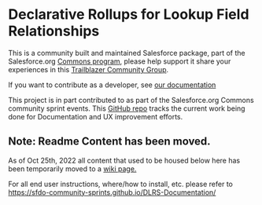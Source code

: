 # Declarative Rollups for Lookup Field Relationships

This is a community built and maintained Salesforce package, part of the Salesforce.org [Commons program](https://help.salesforce.com/s/articleView?id=sfdo.Innovate_with_OSC.htm&type=5), please help support it share your experiences in this [Trailblazer Community Group](https://success.salesforce.com/_ui/core/chatter/groups/GroupProfilePage?g=0F9300000009O5p). 

If you want to contribute as a developer, see [our documentation](https://sfdo-community-sprints.github.io/DLRS-Documentation/About%20Us%20&%20Contribution/)

This project is in part contributed to as part of the Salesforce.org Commons community sprint events. This [GitHub repo](https://github.com/SFDO-Community-Sprints/DLRS-Documentation) tracks the current work being done for Documentation and UX improvement efforts.

## Note: Readme Content has been moved.
As of Oct 25th, 2022 all content that used to be housed below here has been temporarily moved to a [wiki page.](https://github.com/SFDO-Community/declarative-lookup-rollup-summaries/wiki/Temp---old-readme-content---to-be-audited-for-parity-on-docs-pages-site-then-deleted) 

For all end user instructions, where/how to install, etc. please refer to https://sfdo-community-sprints.github.io/DLRS-Documentation/
